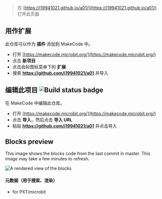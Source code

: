 
> 在 [https://i19941021.github.io/a01/](https://i19941021.github.io/a01/) 打开此页面

## 用作扩展

此仓库可以作为 **插件** 添加到 MakeCode 中。

* 打开 [https://makecode.microbit.org/](https://makecode.microbit.org/)
* 点击 **新项目**
* 点击齿轮图标菜单下的 **扩展**
* 搜索 **https://github.com/i19941021/a01** 并导入

## 编辑此项目 ![Build status badge](https://github.com/i19941021/a01/workflows/MakeCode/badge.svg)

在 MakeCode 中编辑此仓库。

* 打开 [https://makecode.microbit.org/](https://makecode.microbit.org/)
* 点击 **导入**，然后点击 **导入 URL**
* 粘贴 **https://github.com/i19941021/a01** 并点击导入

## Blocks preview

This image shows the blocks code from the last commit in master.
This image may take a few minutes to refresh.

![A rendered view of the blocks](https://github.com/i19941021/a01/raw/master/.github/makecode/blocks.png)

#### 元数据（用于搜索、渲染）

* for PXT/microbit
<script src="https://makecode.com/gh-pages-embed.js"></script><script>makeCodeRender("{{ site.makecode.home_url }}", "{{ site.github.owner_name }}/{{ site.github.repository_name }}");</script>
